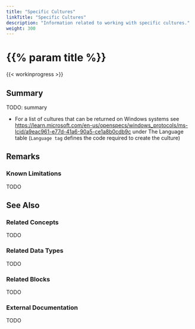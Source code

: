 ```yaml
---
title: "Specific Cultures"
linkTitle: "Specific Cultures"
description: "Information related to working with specific cultures."
weight: 300
---
```


# {{% param title %}}

{{< workinprogress >}}

## Summary

TODO: summary

- For a list of cultures that can be returned on Windows systems see https://learn.microsoft.com/en-us/openspecs/windows_protocols/ms-lcid/a9eac961-e77d-41a6-90a5-ce1a8b0cdb9c under The Language table (`Language tag` defines the code required to create the culture)

## Remarks

### Known Limitations

TODO

## See Also

### Related Concepts

TODO

### Related Data Types

TODO

### Related Blocks

TODO

### External Documentation

TODO
